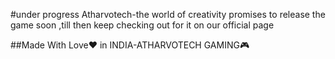 #under progress Atharvotech-the world of creativity promises to release the game soon ,till then keep checking out for it on our official page

##Made With Love❤️ in INDIA-ATHARVOTECH GAMING🎮
